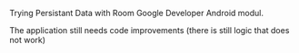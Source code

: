 Trying Persistant Data with Room Google Developer Android modul.

The application still needs code improvements (there is still logic that does not work)
